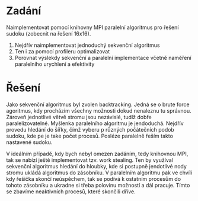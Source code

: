 # Zadání
Naimplementovat pomocí knihovny MPI paralelní algoritmus pro řešení sudoku (zobecnit na řešení 16x16). 
 1. Nejdřív naimplementovat jednoduchý sekvenční algoritmus
 2. Ten i za pomocí profileru optimalizovat
 3. Porovnat výslekdy sekvenční a paralelní implementace včetně naměření paralelního urychlení a efektivity

# Řešení
Jako sekvenční algoritmus byl zvolen backtracking. Jedná se o brute force agoritmus, kdy procházím všechny možnosti dokud nenaleznu tu správnou. Zároveň jednotlivé větvě stromu jsou nezávislé, tudíž dobře paralelizovatelné. Myšlenka paralelního algoritmu je jendoduchá. Nejdřív provedu hledání do šířky, čímž vyberu p různých počátečních podob sudoku, kde pe je take počet procesů. Posléze paralelně řeším takto nastavené sudoku. 

V ideálním případě, kdy bych nebyl omezen zadáním, tedy knihovnou MPI, tak se nabízí ještě implementovat tzv. work stealing. Ten by využíval sekvenční algoritmus hledání do hloubky, kde si postupně jendotlivé nody stromu ukládá algoritmus do zásobníku. V paralelním algoritmu pak ve chvílí kdy řešička skončí neúspěchem, tak se podívá k ostatním procesům do tohoto zásobníku a ukradne si třeba polovinu možností a dál pracuje. Tímto se zbavíme neaktivních procesů, které skončili dříve.
